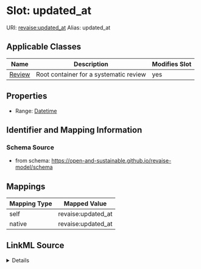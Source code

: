 

# Slot: updated_at 



URI: [revaise:updated_at](https://open-and-sustainable.github.io/revaise-model/schema/updated_at)
Alias: updated_at

<!-- no inheritance hierarchy -->





## Applicable Classes

| Name | Description | Modifies Slot |
| --- | --- | --- |
| [Review](Review.md) | Root container for a systematic review |  yes  |






## Properties

* Range: [Datetime](Datetime.md)




## Identifier and Mapping Information






### Schema Source


* from schema: https://open-and-sustainable.github.io/revaise-model/schema




## Mappings

| Mapping Type | Mapped Value |
| ---  | ---  |
| self | revaise:updated_at |
| native | revaise:updated_at |




## LinkML Source

<details>
```yaml
name: updated_at
from_schema: https://open-and-sustainable.github.io/revaise-model/schema
rank: 1000
alias: updated_at
domain_of:
- Review
range: datetime

```
</details>